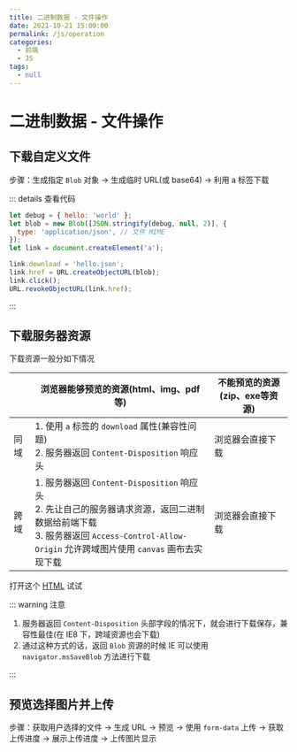 ```yaml
---
title: 二进制数据 - 文件操作
date: 2021-10-21 15:00:00
permalink: /js/operation
categories:
  - 前端
  - JS
tags:
  - null
---
```


# 二进制数据 - 文件操作

## 下载自定义文件

步骤：生成指定 `Blob` 对象 -> 生成临时 URL(或 base64) -> 利用 a 标签下载

<dom-test type="updateCustom" />

::: details 查看代码

```js
let debug = { hello: 'world' };
let blob = new Blob([JSON.stringify(debug, null, 2)], {
  type: 'application/json', // 文件 MIME
});
let link = document.createElement('a');

link.download = 'hello.json';
link.href = URL.createObjectURL(blob);
link.click();
URL.revokeObjectURL(link.href);
```

:::

## 下载服务器资源

下载资源一般分如下情况

|      | 浏览器能够预览的资源(html、img、pdf等)                       | 不能预览的资源(zip、exe等资源) |
| ---- | ------------------------------------------------------------ | ------------------------------ |
| 同域 | 1. 使用 `a` 标签的 `download` 属性(兼容性问题)<br />2. 服务器返回 `Content-Disposition` 响应头 | 浏览器会直接下载               |
| 跨域 | 1. 服务器返回 `Content-Disposition` 响应头<br />2. 先让自己的服务器请求资源，返回二进制数据给前端下载<br />3. 服务器返回 `Access-Control-Allow-Origin` 允许跨域图片使用 `canvas` 画布去实现下载 | 浏览器会直接下载               |

打开这个 <a href="/html/10.html" target="_blank">HTML</a> 试试

::: warning 注意

1. 服务器返回 `Content-Disposition` 头部字段的情况下，就会进行下载保存，兼容性最佳(在 IE8 下，跨域资源也会下载)
2. 通过这种方式的话，返回 `Blob` 资源的时候 IE 可以使用 `navigator.msSaveBlob` 方法进行下载

:::

## 预览选择图片并上传

步骤：获取用户选择的文件 -> 生成 URL -> 预览 -> 使用 `form-data` 上传 -> 获取上传进度 -> 展示上传进度 -> 上传图片显示

<dom-test type="updateResources" />
